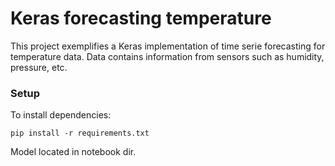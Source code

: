 # Keras forecasting temperature


This project exemplifies a Keras implementation of time serie forecasting for temperature data. Data contains information from sensors such as humidity, pressure, etc.

### Setup
To install dependencies:

`pip install -r requirements.txt`

Model located in notebook dir.

